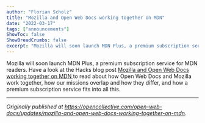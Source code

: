 ```yaml
---
author: "Florian Scholz"
title: "Mozilla and Open Web Docs working together on MDN"
date: "2022-03-17"
tags: ["announcements"]
ShowToc: false
ShowBreadCrumbs: false
excerpt: "Mozilla will soon launch MDN Plus, a premium subscription service for MDN readers."
---
```


Mozilla will soon launch MDN Plus, a premium subscription service for MDN readers. Have a look at the Hacks blog post [Mozilla and Open Web Docs working together on MDN ](https://hacks.mozilla.org/2022/03/mozilla-and-open-web-docs-working-together-on-mdn/)to read about how Open Web Docs and Mozilla work together, how our missions overlap and how they differ, and how a premium subscription service fits into all this.

---

_Originally published at https://opencollective.com/open-web-docs/updates/mozilla-and-open-web-docs-working-together-on-mdn._